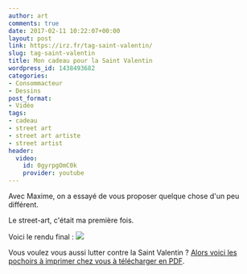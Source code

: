 ```yaml
---
author: art
comments: true
date: 2017-02-11 10:22:07+00:00
layout: post
link: https://irz.fr/tag-saint-valentin/
slug: tag-saint-valentin
title: Mon cadeau pour la Saint Valentin
wordpress_id: 1438493682
categories:
- Consommacteur
- Dessins
post_format:
- Vidéo
tags:
- cadeau
- street art
- street art artiste
- street artist
header:
  video:
    id: 0gyrpgOmC0k
    provider: youtube
---
```


Avec Maxime, on a essayé de vous proposer quelque chose d'un peu différent.
<!-- more -->

Le street-art, c'était ma première fois.

Voici le rendu final :
[![](https://static.irz.fr/2017/02/tag-coeur-vomi-sick-heart-valentines-saint-valentin-pochoir.jpg)](http://irz.fr/tag-saint-valentin/tag-coeur-vomi-sick-heart-valentines-saint-valentin-pochoir/)

Vous voulez vous aussi lutter contre la Saint Valentin ? [Alors voici les pochoirs à imprimer chez vous à télécharger en PDF](https://static.irz.fr/2017/02/pochoirs-saint-valentin-tag-al.pdf).
